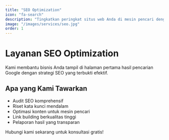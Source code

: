 ```yaml
---
title: "SEO Optimization"
icon: "fa-search"
description: "Tingkatkan peringkat situs web Anda di mesin pencari dengan strategi SEO kami yang komprehensif dan terbukti."
image: "/images/services/seo.jpg"
order: 1
---
```


# Layanan SEO Optimization

Kami membantu bisnis Anda tampil di halaman pertama hasil pencarian Google dengan strategi SEO yang terbukti efektif.

## Apa yang Kami Tawarkan

* Audit SEO komprehensif
* Riset kata kunci mendalam
* Optimasi konten untuk mesin pencari
* Link building berkualitas tinggi
* Pelaporan hasil yang transparan

Hubungi kami sekarang untuk konsultasi gratis!